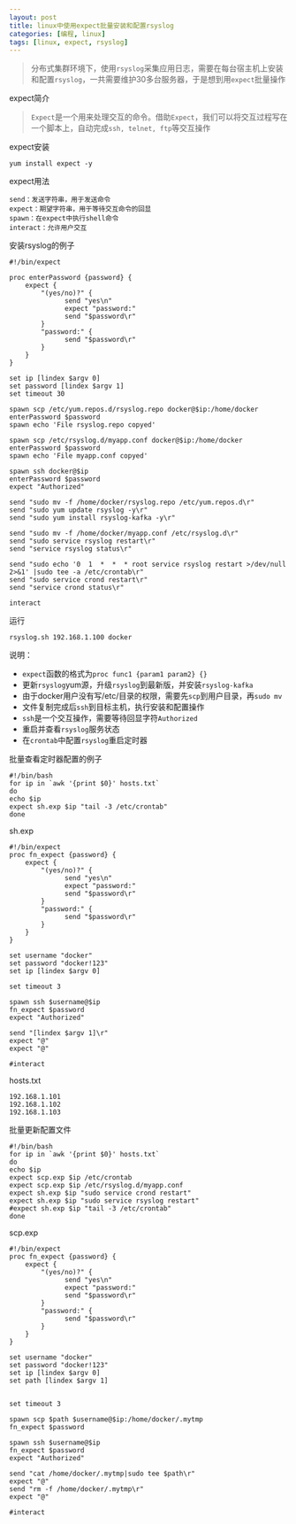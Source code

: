 ```yaml
---
layout: post
title: linux中使用expect批量安装和配置rsyslog
categories: [编程, linux]
tags: [linux, expect, rsyslog]
---
```


> 分布式集群环境下，使用`rsyslog`采集应用日志，需要在每台宿主机上安装和配置`rsyslog`，一共需要维护30多台服务器，于是想到用`expect`批量操作

expect简介
> `Expect`是一个用来处理交互的命令。借助`Expect`，我们可以将交互过程写在一个脚本上，自动完成`ssh, telnet, ftp`等交互操作

expect安装
```
yum install expect -y
```

expect用法
```
send：发送字符串，用于发送命令
expect：期望字符串，用于等待交互命令的回显
spawn：在expect中执行shell命令
interact：允许用户交互
```

安装rsyslog的例子
```
#!/bin/expect

proc enterPassword {password} {
    expect {
        "(yes/no)?" {
              send "yes\n"
              expect "password:"
              send "$password\r"
        }
        "password:" {
              send "$password\r"
        }
    }
}

set ip [lindex $argv 0]
set password [lindex $argv 1]
set timeout 30

spawn scp /etc/yum.repos.d/rsyslog.repo docker@$ip:/home/docker
enterPassword $password
spawn echo 'File rsyslog.repo copyed'

spawn scp /etc/rsyslog.d/myapp.conf docker@$ip:/home/docker
enterPassword $password
spawn echo 'File myapp.conf copyed'

spawn ssh docker@$ip
enterPassword $password
expect "Authorized"

send "sudo mv -f /home/docker/rsyslog.repo /etc/yum.repos.d\r"
send "sudo yum update rsyslog -y\r"
send "sudo yum install rsyslog-kafka -y\r"

send "sudo mv -f /home/docker/myapp.conf /etc/rsyslog.d\r"
send "sudo service rsyslog restart\r"
send "service rsyslog status\r"

send "sudo echo '0  1  *  *  * root service rsyslog restart >/dev/null 2>&1' |sudo tee -a /etc/crontab\r"
send "sudo service crond restart\r"
send "service crond status\r"

interact
```

运行
```shell
rsyslog.sh 192.168.1.100 docker
```

说明：
* `expect`函数的格式为`proc func1 {param1 param2} {}`
* 更新`rsyslog`yum源，升级`rsyslog`到最新版，并安装`rsyslog-kafka`
* 由于docker用户没有写/etc/目录的权限，需要先`scp`到用户目录，再`sudo mv`
* 文件复制完成后`ssh`到目标主机，执行安装和配置操作
* `ssh`是一个交互操作，需要等待回显字符`Authorized`
* 重启并查看`rsyslog`服务状态
* 在`crontab`中配置`rsyslog`重启定时器

批量查看定时器配置的例子

```
#!/bin/bash
for ip in `awk '{print $0}' hosts.txt`
do
echo $ip
expect sh.exp $ip "tail -3 /etc/crontab"
done
```

sh.exp
```
#!/bin/expect
proc fn_expect {password} {
    expect {
        "(yes/no)?" {
              send "yes\n"
              expect "password:"
              send "$password\r"
        }
        "password:" {
              send "$password\r"
        }
    }
}

set username "docker"
set password "docker!123"
set ip [lindex $argv 0]

set timeout 3

spawn ssh $username@$ip
fn_expect $password
expect "Authorized"

send "[lindex $argv 1]\r"
expect "@"
expect "@"

#interact
```

hosts.txt
```
192.168.1.101
192.168.1.102
192.168.1.103
```

批量更新配置文件
```
#!/bin/bash
for ip in `awk '{print $0}' hosts.txt`
do
echo $ip
expect scp.exp $ip /etc/crontab
expect scp.exp $ip /etc/rsyslog.d/myapp.conf
expect sh.exp $ip "sudo service crond restart"
expect sh.exp $ip "sudo service rsyslog restart"
#expect sh.exp $ip "tail -3 /etc/crontab"
done
```

scp.exp
```
#!/bin/expect
proc fn_expect {password} {
    expect {
        "(yes/no)?" {
              send "yes\n"
              expect "password:"
              send "$password\r"
        }
        "password:" {
              send "$password\r"
        }
    }
}

set username "docker"
set password "docker!123"
set ip [lindex $argv 0]
set path [lindex $argv 1]


set timeout 3

spawn scp $path $username@$ip:/home/docker/.mytmp
fn_expect $password

spawn ssh $username@$ip
fn_expect $password
expect "Authorized"

send "cat /home/docker/.mytmp|sudo tee $path\r"
expect "@"
send "rm -f /home/docker/.mytmp\r"
expect "@"

#interact
```